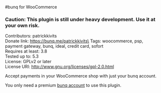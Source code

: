 #bunq for WooCommerce

### Caution: This plugin is still under heavy development. Use it at your own risk.

Contributors: patrickkivits\
Donate link: https://bunq.me/patrickkivits\
Tags: woocommerce, psp, payment gateway, bunq, ideal, credit card, sofort\
Requires at least: 3.8\
Tested up to: 5.3\
License: GPLv2 or later\
License URI: http://www.gnu.org/licenses/gpl-2.0.html

Accept payments in your WooCommerce shop with just your bunq account.

You only need a premium [bunq account](https://bunq.com/invite/patrickkivits) to use this plugin.
